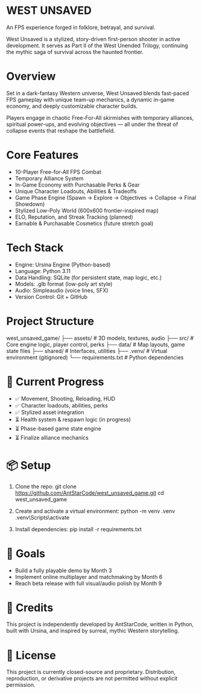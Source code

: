 # WEST UNSAVED
An FPS experience forged in folklore, betrayal, and survival.

West Unsaved is a stylized, story-driven first-person shooter in active development. It serves as Part II of the West Unended Trilogy, continuing the mythic saga of survival across the haunted frontier.

# Overview
Set in a dark-fantasy Western universe, West Unsaved blends fast-paced FPS gameplay with unique team-up mechanics, a dynamic in-game economy, and deeply customizable character builds.

Players engage in chaotic Free-For-All skirmishes with temporary alliances, spiritual power-ups, and evolving objectives — all under the threat of collapse events that reshape the battlefield.

# Core Features
- 10-Player Free-for-All FPS Combat
- Temporary Alliance System
- In-Game Economy with Purchasable Perks & Gear
- Unique Character Loadouts, Abilities & Tradeoffs
- Game Phase Engine (Spawn → Explore → Objectives → Collapse → Final Showdown)
- Stylized Low-Poly World (600x600 frontier-inspired map)
- ELO, Reputation, and Streak Tracking (planned)
- Earnable & Purchasable Cosmetics (future stretch goal)

# Tech Stack
- Engine: Ursina Engine (Python-based)
- Language: Python 3.11
- Data Handling: SQLite (for persistent state, map logic, etc.)
- Models: .glb format (low-poly art style)
- Audio: Simpleaudio (voice lines, SFX)
- Version Control: Git + GitHub

# Project Structure
west_unsaved_game/
├── assets/               # 3D models, textures, audio
├── src/                  # Core engine logic, player control, perks
├── data/                 # Map layouts, game state files
├── shared/               # Interfaces, utilities
├── .venv/                # Virtual environment (gitignored)
└── requirements.txt      # Python dependencies

# 🚧 Current Progress
- ✅ Movement, Shooting, Reloading, HUD
- ✅ Character loadouts, abilities, perks
- ✅ Stylized asset integration
- ⏳ Health system & respawn logic (in progress)
- ⏳ Phase-based game state engine
- ⏳ Finalize alliance mechanics

# 📦 Setup

1. Clone the repo:
git clone https://github.com/AntStarCode/west_unsaved_game.git
cd west_unsaved_game

2. Create and activate a virtual environment:
python -m venv .venv
.venv\Scripts\activate

3. Install dependencies:
pip install -r requirements.txt

# 🎯 Goals
- Build a fully playable demo by Month 3
- Implement online multiplayer and matchmaking by Month 6
- Reach beta release with full visual/audio polish by Month 9

# 👤 Credits
This project is independently developed by AntStarCode, written in Python, built with Ursina, and inspired by surreal, mythic Western storytelling.

# 📜 License
This project is currently closed-source and proprietary. Distribution, reproduction, or derivative projects are not permitted without explicit permission.

